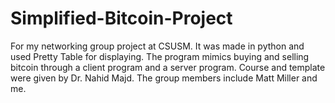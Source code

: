 # Simplified-Bitcoin-Project
For my networking group project at CSUSM. It was made in python and used Pretty Table for displaying. The program mimics buying and selling bitcoin through a client program and a server program. Course and template were given by Dr. Nahid Majd. The group members include Matt Miller and me. 
